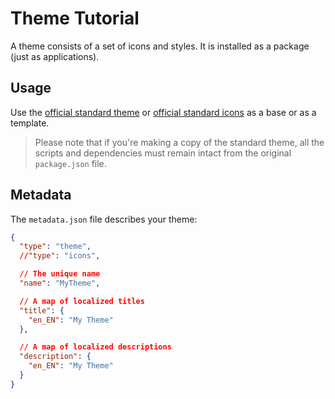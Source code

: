 # Theme Tutorial

A theme consists of a set of icons and styles. It is installed as a package (just as applications).

## Usage

Use the [official standard theme](https://github.com/os-js/osjs-standard-theme) or [official standard icons](https://github.com/os-js/osjs-gnome-icons) as a base or as a template.

> Please note that if you're making a copy of the standard theme, all the scripts and dependencies must remain intact from the original `package.json` file.

## Metadata

The `metadata.json` file describes your theme:

```json
{
  "type": "theme",
  //"type": "icons",

  // The unique name
  "name": "MyTheme",

  // A map of localized titles
  "title": {
    "en_EN": "My Theme"
  },

  // A map of localized descriptions
  "description": {
    "en_EN": "My Theme"
  }
}
```
